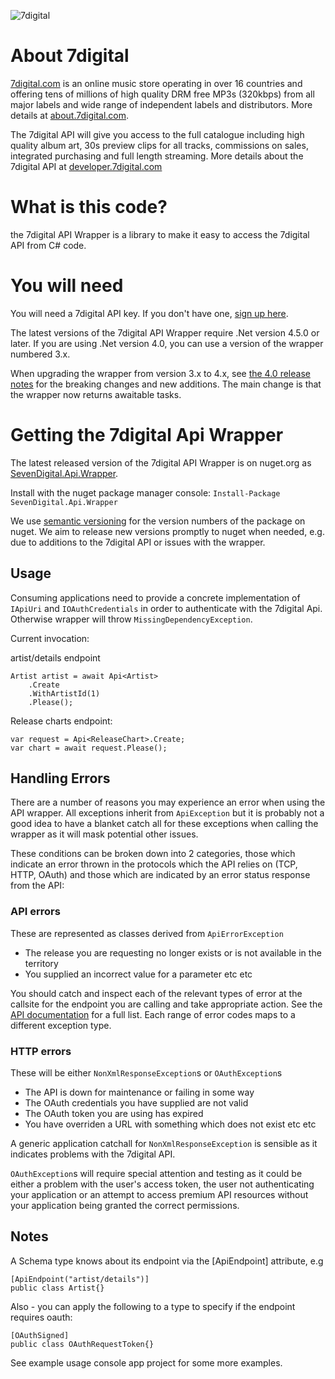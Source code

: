 ![7digital](http://i.imgur.com/StUnvCy.png?1)

About 7digital
========

[7digital.com](7digital.com) is an online music store operating in over 16 countries and offering tens of millions of high quality DRM free MP3s (320kbps) from all major labels and wide range of independent labels and distributors. More details at [about.7digital.com](http://about.7digital.com/).

The 7digital API will give you access to the full catalogue including high quality album art, 30s preview clips for all tracks, commissions on sales, integrated purchasing and full length streaming. More details about the 7digital API at [developer.7digital.com](http://developer.7digital.com/)

What is this code?
========
the 7digital API Wrapper is a library to make it easy to access the 7digital API from C# code. 

You will need 
========

You will need a 7digital API key. If you don't have one, [sign up here](https://api-signup.7digital.com/).


The latest versions of the 7digital API Wrapper require .Net version 4.5.0 or later. If you are using .Net version 4.0, you can use a version of the wrapper numbered 3.x. 

When upgrading the wrapper from version 3.x to 4.x, see [the 4.0 release notes](https://github.com/7digital/SevenDigital.Api.Wrapper/blob/master/ReleaseNotes40.md) for the breaking changes and new additions. The main change is that the wrapper now returns awaitable tasks.

Getting the 7digital Api Wrapper
=====================

The latest released version of the 7digital API Wrapper is on nuget.org as [SevenDigital.Api.Wrapper](http://www.nuget.org/packages/SevenDigital.Api.Wrapper/). 

Install with the nuget package manager console: `Install-Package SevenDigital.Api.Wrapper`


We use [semantic versioning](http://semver.org/) for the version numbers of the package on nuget. We aim to release new versions promptly to nuget when needed, e.g. due to additions to the 7digital API or issues with the wrapper. 


Usage
-----

Consuming applications need to provide a concrete implementation of `IApiUri` and `IOAuthCredentials` 
in order to authenticate with the 7digital Api. Otherwise wrapper will throw `MissingDependencyException`.

Current invocation:

artist/details endpoint

    Artist artist = await Api<Artist>
        .Create
        .WithArtistId(1)
        .Please();

Release charts endpoint:   
 
    var request = Api<ReleaseChart>.Create;
    var chart = await request.Please();

Handling Errors
---------------

There are a number of reasons you may experience an error when using the API wrapper. 
All exceptions inherit from `ApiException` but it is probably not a good idea to have 
a blanket catch all for these exceptions when calling the wrapper as it will mask potential
other issues.  

These conditions can be broken down into 2 categories, those which indicate an error thrown
in the protocols which the API relies on (TCP, HTTP, OAuth) and those which are indicated by
an error status response from the API:

### API errors

These are represented as classes derived from `ApiErrorException`

* The release you are requesting no longer exists or is not available in the territory
* You supplied an incorrect value for a parameter
etc etc

You should catch and inspect each of the relevant types of error at the callsite for the
endpoint you are calling and take appropriate action. See the [API documentation](http://api.7digital.com/1.2/static/documentation/7digitalpublicapi.html#Error_responses)
 for a full list.  Each range of error codes maps to a different exception type.

### HTTP errors

These will be either `NonXmlResponseException`s or `OAuthException`s

* The API is down for maintenance or failing in some way
* The OAuth credentials you have supplied are not valid
* The OAuth token you are using has expired
* You have overriden a URL with something which does not exist
etc etc

A generic application catchall for `NonXmlResponseException` is sensible as it indicates
problems with the 7digital API.  

`OAuthException`s will require special attention and testing as it could be either a problem
with the user's access token, the user not authenticating your application or an attempt to
access premium API resources without your application being granted the correct permissions.

Notes
-----

A Schema type knows about its endpoint via the [ApiEndpoint] attribute, e.g

    [ApiEndpoint("artist/details")]
    public class Artist{}

Also - you can apply the following to a type to specify if the endpoint requires 
oauth:

    [OAuthSigned]
    public class OAuthRequestToken{}

See example usage console app project for some more examples.

